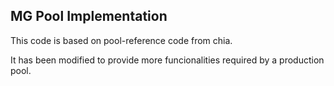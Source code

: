 ## MG Pool Implementation

This code is based on pool-reference code from chia.

It has been modified to provide more funcionalities required by a production pool.
